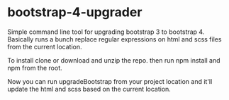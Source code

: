 # bootstrap-4-upgrader
Simple command line tool for upgrading bootstrap 3 to bootstrap 4. 
Basically runs a bunch replace regular expressions on html and scss files from the current location. 

To install clone or download and unzip the repo. then run npm install and npm from the root. 

Now you can run upgradeBootstrap from your project location and it'll update the html and scss based on the current location.